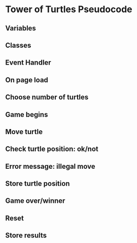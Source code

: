 # Tower of Turtles Pseudocode

## Variables

## Classes

## Event Handler

## On page load

## Choose number of turtles

## Game begins

## Move turtle

## Check turtle position: ok/not

## Error message: illegal move

## Store turtle position

## Game over/winner

## Reset

## Store results
